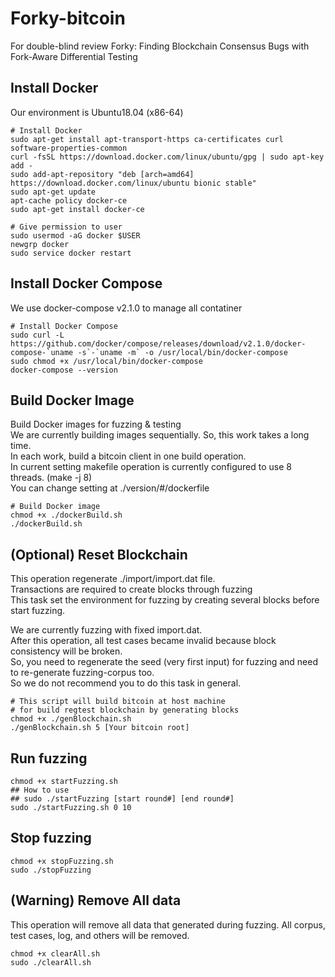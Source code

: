 # Forky-bitcoin
For double-blind review
Forky: Finding Blockchain Consensus Bugs with Fork-Aware Differential Testing

## Install Docker
Our environment is Ubuntu18.04 (x86-64)  

    # Install Docker
    sudo apt-get install apt-transport-https ca-certificates curl software-properties-common
    curl -fsSL https://download.docker.com/linux/ubuntu/gpg | sudo apt-key add -
    sudo add-apt-repository "deb [arch=amd64] https://download.docker.com/linux/ubuntu bionic stable"
    sudo apt-get update
    apt-cache policy docker-ce
    sudo apt-get install docker-ce

    # Give permission to user
    sudo usermod -aG docker $USER
    newgrp docker
    sudo service docker restart
    
## Install Docker Compose
We use docker-compose v2.1.0 to manage all contatiner 

    # Install Docker Compose
    sudo curl -L https://github.com/docker/compose/releases/download/v2.1.0/docker-compose-`uname -s`-`uname -m` -o /usr/local/bin/docker-compose
    sudo chmod +x /usr/local/bin/docker-compose
    docker-compose --version


## Build Docker Image
Build Docker images for fuzzing & testing    
We are currently building images sequentially. So, this work takes a long time.    
In each work, build a bitcoin client in one build operation.     
In current setting makefile operation is currently configured to use 8 threads. (make -j 8)     
You can change setting at ./version/#/dockerfile

    # Build Docker image
    chmod +x ./dockerBuild.sh
    ./dockerBuild.sh

## (Optional) Reset Blockchain
This operation regenerate ./import/import.dat file.     
Transactions are required to create blocks through fuzzing     
This task set the environment for fuzzing by creating several blocks before start fuzzing.    

We are currently fuzzing with fixed import.dat.    
After this operation, all test cases became invalid because block consistency will be broken.    
So, you need to regenerate the seed (very first input) for fuzzing and need to re-generate fuzzing-corpus too.    
So we do not recommend you to do this task in general.

    # This script will build bitcoin at host machine 
    # for build regtest blockchain by generating blocks
    chmod +x ./genBlockchain.sh 
    ./genBlockchain.sh 5 [Your bitcoin root]

## Run fuzzing
    chmod +x startFuzzing.sh
    ## How to use
    ## sudo ./startFuzzing [start round#] [end round#]
    sudo ./startFuzzing.sh 0 10

## Stop fuzzing
    chmod +x stopFuzzing.sh
    sudo ./stopFuzzing

## (Warning) Remove All data
This operation will remove all data that generated during fuzzing.
All corpus, test cases, log, and others will be removed.

    chmod +x clearAll.sh
    sudo ./clearAll.sh
